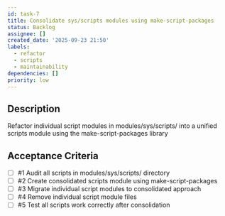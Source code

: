 ```yaml
---
id: task-7
title: Consolidate sys/scripts modules using make-script-packages
status: Backlog
assignee: []
created_date: '2025-09-23 21:50'
labels:
  - refactor
  - scripts
  - maintainability
dependencies: []
priority: low
---
```


## Description

<!-- SECTION:DESCRIPTION:BEGIN -->
Refactor individual script modules in modules/sys/scripts/ into a unified scripts module using the make-script-packages library
<!-- SECTION:DESCRIPTION:END -->

## Acceptance Criteria
<!-- AC:BEGIN -->
- [ ] #1 Audit all scripts in modules/sys/scripts/ directory
- [ ] #2 Create consolidated scripts module using make-script-packages
- [ ] #3 Migrate individual script modules to consolidated approach
- [ ] #4 Remove individual script module files
- [ ] #5 Test all scripts work correctly after consolidation
<!-- AC:END -->
